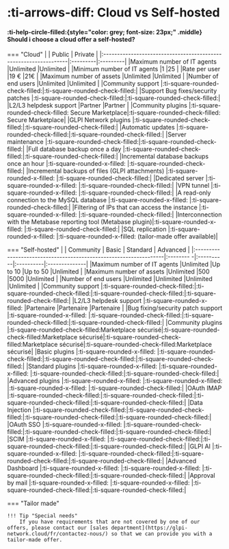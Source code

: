 # :ti-arrows-diff: Cloud vs Self-hosted

#### :ti-help-circle-filled:{style="color: grey; font-size: 23px;" .middle} Should i choose a cloud offer a self-hosted?

\=== "Cloud" | | Public | Private | |:-----------------------------------------------------------------|:---------|:---------| |Maximum number of IT agents |Unlimited |Unlimited | |Minimum number of IT agents |1 |25 | |Rate per user |19 € |21€ | |Maximum number of assets |Unlimited |Unlimited | |Number of end users |Unlimited |Unlimited | |Community support |:ti-square-rounded-check-filled:|:ti-square-rounded-check-filled:| |Support Bug fixes/security patches |:ti-square-rounded-check-filled:|:ti-square-rounded-check-filled:| |L2/L3 helpdesk support |Partner |Partner | |Community plugins |:ti-square-rounded-check-filled: Secure Marketplace|:ti-square-rounded-check-filled: Secure Marketplace| |GLPI Network plugins |:ti-square-rounded-check-filled:|:ti-square-rounded-check-filled:| |Automatic updates |:ti-square-rounded-check-filled:|:ti-square-rounded-check-filled:| |Server maintenance |:ti-square-rounded-check-filled:|:ti-square-rounded-check-filled:| |Full database backup once a day |:ti-square-rounded-check-filled:|:ti-square-rounded-check-filled:| |Incremental database backups once an hour |:ti-square-rounded-x-filled: |:ti-square-rounded-check-filled:| |Incremental backups of files (GLPI attachments) |:ti-square-rounded-x-filled: |:ti-square-rounded-check-filled:| |Dedicated server |:ti-square-rounded-x-filled: |:ti-square-rounded-check-filled:| |VPN tunnel |:ti-square-rounded-x-filled: |:ti-square-rounded-check-filled:| |A read-only connection to the MySQL database |:ti-square-rounded-x-filled: |:ti-square-rounded-check-filled:| |Filtering of IPs that can access the instance |:ti-square-rounded-x-filled: |:ti-square-rounded-check-filled:| |Interconnection with the Metabase reporting tool (Metabase plugin)|:ti-square-rounded-x-filled: |:ti-square-rounded-check-filled:| |SQL replication |:ti-square-rounded-x-filled: |:ti-square-rounded-x-filled: (tailor-made offer available)|

\=== "Self-hosted" | | Community | Basic | Standard | Advanced | |:------------------------------------------------------------------|:-------- -|:----------|:----------|:--------------| |Maximum number of IT agents |Unlimited |Up to 10 |Up to 50 |Unlimited | |Maximum number of assets |Unlimited |500 |5000 |Unlimited | |Number of end users |Unlimited |Unlimited |Unlimited |Unlimited | |Community support |:ti-square-rounded-check-filled:|:ti-square-rounded-check-filled:|:ti-square-rounded-check-filled:|:ti-square-rounded-check-filled:| |L2/L3 helpdesk support |:ti-square-rounded-x-filled: |Partenaire |Partenaire |Partenaire | |Bug fixing/security patch support |:ti-square-rounded-x-filled: |:ti-square-rounded-check-filled:|:ti-square-rounded-check-filled:|:ti-square-rounded-check-filled:| |Community plugins |:ti-square-rounded-check-filled:Marketplace sécurisé|:ti-square-rounded-check-filled:Marketplace sécurisé|:ti-square-rounded-check-filled:Marketplace sécurisé|:ti-square-rounded-check-filled:Marketplace sécurisé| |Basic plugins |:ti-square-rounded-x-filled: |:ti-square-rounded-check-filled:|:ti-square-rounded-check-filled:|:ti-square-rounded-check-filled:| |Standard plugins |:ti-square-rounded-x-filled: |:ti-square-rounded-x-filled: |:ti-square-rounded-check-filled:|:ti-square-rounded-check-filled:| |Advanced plugins |:ti-square-rounded-x-filled: |:ti-square-rounded-x-filled: |:ti-square-rounded-x-filled: |:ti-square-rounded-check-filled:| |OAuth IMAP |:ti-square-rounded-check-filled:|:ti-square-rounded-check-filled:|:ti-square-rounded-check-filled:|:ti-square-rounded-check-filled:| |Data Injection |:ti-square-rounded-check-filled:|:ti-square-rounded-check-filled:|:ti-square-rounded-check-filled:|:ti-square-rounded-check-filled:| |OAuth SSO |:ti-square-rounded-x-filled: |:ti-square-rounded-check-filled:|:ti-square-rounded-check-filled:|:ti-square-rounded-check-filled:| |SCIM |:ti-square-rounded-x-filled: |:ti-square-rounded-check-filled:|:ti-square-rounded-check-filled:|:ti-square-rounded-check-filled:| |GLPI AI |:ti-square-rounded-x-filled: |:ti-square-rounded-check-filled:|:ti-square-rounded-check-filled:|:ti-square-rounded-check-filled:| |Advanced Dashboard |:ti-square-rounded-x-filled: |:ti-square-rounded-x-filled: |:ti-square-rounded-check-filled:|:ti-square-rounded-check-filled:| |Approval by mail |:ti-square-rounded-x-filled: |:ti-square-rounded-x-filled: |:ti-square-rounded-check-filled:|:ti-square-rounded-check-filled:|

\=== "Tailor made"

```
!!! Tip "Special needs"
    If you have requirements that are not covered by one of our offers, please contact our [sales department](https://glpi-network.cloud/fr/contactez-nous/) so that we can provide you with a tailor-made offer.
```
